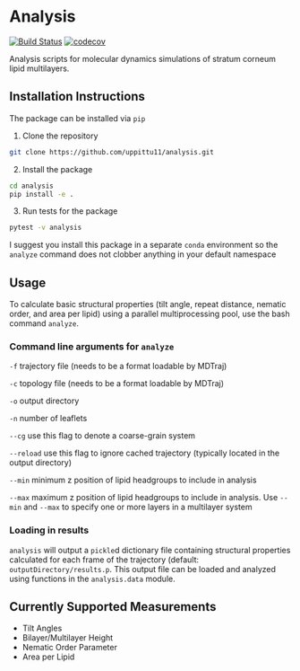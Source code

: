 # Analysis
[![Build Status](https://dev.azure.com/pshama/analysis/_apis/build/status/uppittu11.analysis?branchName=master)](https://dev.azure.com/pshama/analysis/_build/latest?definitionId=1&branchName=master)
[![codecov](https://codecov.io/gh/uppittu11/analysis/branch/master/graph/badge.svg)](https://codecov.io/gh/uppittu11/analysis)

Analysis scripts for molecular dynamics simulations of stratum corneum lipid multilayers.

## Installation Instructions
The package can be installed via `pip`

1. Clone the repository
```bash
git clone https://github.com/uppittu11/analysis.git
```

2. Install the package
```bash
cd analysis
pip install -e .
```

3. Run tests for the package
```bash
pytest -v analysis
```

I suggest you install this package in a separate `conda` environment so the `analyze` command does not clobber anything in your default namespace

## Usage
To calculate basic structural properties (tilt angle, repeat distance, nematic order, and area per lipid) using a parallel multiprocessing pool, use the bash command `analyze`.

### Command line arguments for `analyze`
`-f` trajectory file (needs to be a format loadable by MDTraj)

`-c` topology file (needs to be a format loadable by MDTraj)

`-o` output directory

`-n` number of leaflets

`--cg` use this flag to denote a coarse-grain system

`--reload` use this flag to ignore cached trajectory (typically located in the output directory)

`--min` minimum z position of lipid headgroups to include in analysis

`--max` maximum z position of lipid headgroups to include in analysis. Use `--min` and `--max` to specify one or more layers in a multilayer system

### Loading in results
`analysis` will output a `pickle`d dictionary file containing structural properties calculated for each frame of the trajectory (default: `outputDirectory/results.p`. This output file can be loaded and analyzed using functions in the `analysis.data` module.

## Currently Supported Measurements
- Tilt Angles
- Bilayer/Multilayer Height
- Nematic Order Parameter
- Area per Lipid
